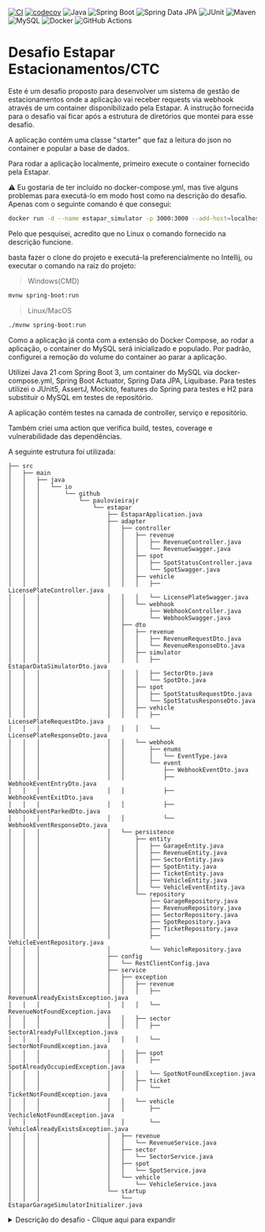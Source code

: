[![CI](https://github.com/paulovieirajr/estapar/actions/workflows/build.yml/badge.svg)](https://github.com/paulovieirajr/estapar/actions/workflows/build.yml)
[![codecov](https://codecov.io/gh/paulovieirajr/estapar/branch/main/graph/badge.svg)](https://codecov.io/gh/paulovieirajr/estapar)
![Java](https://img.shields.io/badge/Java-21-green?style=plastic&logo=java)
![Spring Boot](https://img.shields.io/badge/Spring_Boot-3.4.5-green?logo=springboot&logoColor=%23E4D00A)
![Spring Data JPA](https://img.shields.io/badge/Spring_Data_JPA-gray?logo=spring&logoColor=%23E4D00A)
![JUnit](https://img.shields.io/badge/JUnit-5-green?style=plastic&)
![Maven](https://img.shields.io/badge/Apache_Maven-red?logo=apachemaven&logoColor=%23FFF)
![MySQL](https://shields.io/badge/MySQL-lightgrey?logo=mysql&style=plastic&logoColor=white&labelColor=blue)
![Docker](https://img.shields.io/badge/Docker-2496ED?logo=docker&logoColor=fff)
![GitHub Actions](https://img.shields.io/badge/GitHub_Actions-2088FF?logo=github-actions&logoColor=white)

# Desafio Estapar Estacionamentos/CTC

Este é um desafio proposto para desenvolver um sistema de gestão de estacionamentos onde a aplicação vai receber requests via webhook através de um container disponibilizado pela Estapar. A instrução fornecida para o desafio
vai ficar após a estrutura de diretórios que montei para esse desafio.

A aplicação contém uma classe "starter" que faz a leitura do json no container e popular a base de dados.

Para rodar a aplicação localmente, primeiro execute o container fornecido pela Estapar.

⚠️ Eu gostaria de ter incluído no docker-compose.yml, mas tive alguns problemas para executá-lo em modo host como na descrição do desafio. Apenas com o seguinte comando é que consegui:

```bash
docker run -d --name estapar_simulator -p 3000:3000 --add-host=localhost:host-gateway cfontes0estapar/garage-sim:1.0.0
```
Pelo que pesquisei, acredito que no Linux o comando fornecido na descrição funcione.


basta fazer o clone do projeto e executá-la preferencialmente no Intellij, ou executar o comando na raiz do projeto:

> Windows(CMD)
```bash
mvnw spring-boot:run
```

> Linux/MacOS
```bash
./mvnw spring-boot:run
```

Como a aplicação já conta com a extensão do Docker Compose, ao rodar a aplicação, o container do MySQL será inicializado e populado. Por padrão, configurei a remoção do volume do container ao parar a aplicação.

Utilizei Java 21 com Spring Boot 3, um container do MySQL via docker-compose.yml, Spring Boot Actuator, Spring Data JPA, Liquibase. Para testes utilizei o JUnit5, AssertJ, Mockito, features do Spring para testes e H2 para substituir o MySQL em testes de repositório.

A aplicação contém testes na camada de controller, serviço e repositório.

Também criei uma action que verifica build, testes, coverage e vulnerabilidade das dependências.

A seguinte estrutura foi utilizada:

```
├── src
│   ├── main
│   │   ├── java
│   │   │   └── io
│   │   │       └── github
│   │   │           └── paulovieirajr
│   │   │               └── estapar
│   │   │                   ├── EstaparApplication.java
│   │   │                   ├── adapter
│   │   │                   │   ├── controller
│   │   │                   │   │   ├── revenue
│   │   │                   │   │   │   ├── RevenueController.java
│   │   │                   │   │   │   └── RevenueSwagger.java
│   │   │                   │   │   ├── spot
│   │   │                   │   │   │   ├── SpotStatusController.java
│   │   │                   │   │   │   └── SpotSwagger.java
│   │   │                   │   │   ├── vehicle
│   │   │                   │   │   │   ├── LicensePlateController.java
│   │   │                   │   │   │   └── LicensePlateSwagger.java
│   │   │                   │   │   └── webhook
│   │   │                   │   │       ├── WebhookController.java
│   │   │                   │   │       └── WebhookSwagger.java
│   │   │                   │   ├── dto
│   │   │                   │   │   ├── revenue
│   │   │                   │   │   │   ├── RevenueRequestDto.java
│   │   │                   │   │   │   └── RevenueResponseDto.java
│   │   │                   │   │   ├── simulator
│   │   │                   │   │   │   ├── EstaparDataSimulatorDto.java
│   │   │                   │   │   │   ├── SectorDto.java
│   │   │                   │   │   │   └── SpotDto.java
│   │   │                   │   │   ├── spot
│   │   │                   │   │   │   ├── SpotStatusRequestDto.java
│   │   │                   │   │   │   └── SpotStatusResponseDto.java
│   │   │                   │   │   ├── vehicle
│   │   │                   │   │   │   ├── LicensePlateRequestDto.java
│   │   │                   │   │   │   └── LicensePlateResponseDto.java
│   │   │                   │   │   └── webhook
│   │   │                   │   │       ├── enums
│   │   │                   │   │       │   └── EventType.java
│   │   │                   │   │       └── event
│   │   │                   │   │           ├── WebhookEventDto.java
│   │   │                   │   │           ├── WebhookEventEntryDto.java
│   │   │                   │   │           ├── WebhookEventExitDto.java
│   │   │                   │   │           ├── WebhookEventParkedDto.java
│   │   │                   │   │           └── WebhookEventResponseDto.java
│   │   │                   │   └── persistence
│   │   │                   │       ├── entity
│   │   │                   │       │   ├── GarageEntity.java
│   │   │                   │       │   ├── RevenueEntity.java
│   │   │                   │       │   ├── SectorEntity.java
│   │   │                   │       │   ├── SpotEntity.java
│   │   │                   │       │   ├── TicketEntity.java
│   │   │                   │       │   ├── VehicleEntity.java
│   │   │                   │       │   └── VehicleEventEntity.java
│   │   │                   │       └── repository
│   │   │                   │           ├── GarageRepository.java
│   │   │                   │           ├── RevenueRepository.java
│   │   │                   │           ├── SectorRepository.java
│   │   │                   │           ├── SpotRepository.java
│   │   │                   │           ├── TicketRepository.java
│   │   │                   │           ├── VehicleEventRepository.java
│   │   │                   │           └── VehicleRepository.java
│   │   │                   ├── config
│   │   │                   │   └── RestClientConfig.java
│   │   │                   ├── service
│   │   │                   │   ├── exception
│   │   │                   │   │   ├── revenue
│   │   │                   │   │   │   ├── RevenueAlreadyExistsException.java
│   │   │                   │   │   │   └── RevenueNotFoundException.java
│   │   │                   │   │   ├── sector
│   │   │                   │   │   │   ├── SectorAlreadyFullException.java
│   │   │                   │   │   │   └── SectorNotFoundException.java
│   │   │                   │   │   ├── spot
│   │   │                   │   │   │   ├── SpotAlreadyOccupiedException.java
│   │   │                   │   │   │   └── SpotNotFoundException.java
│   │   │                   │   │   ├── ticket
│   │   │                   │   │   │   └── TicketNotFoundException.java
│   │   │                   │   │   └── vehicle
│   │   │                   │   │       ├── VechicleNotFoundException.java
│   │   │                   │   │       └── VehicleAlreadyExistsException.java
│   │   │                   │   ├── revenue
│   │   │                   │   │   └── RevenueService.java
│   │   │                   │   ├── sector
│   │   │                   │   │   └── SectorService.java
│   │   │                   │   ├── spot
│   │   │                   │   │   └── SpotService.java
│   │   │                   │   └── vehicle
│   │   │                   │       └── VehicleService.java
│   │   │                   └── startup
│   │   │                       └── EstaparGarageSimulatorInitializer.java

```

<details>
 <summary>Descrição do desafio - Clique aqui para expandir</summary>

 # Teste Desenvolvedor Java/Kotlin Backend

Este é o teste para Desevolvedor Java/Kotlin da Estapar.

O objetivo é criar um sistema de gestão de estacionamentos, que controla o número de vagas em aberto,
entrada, saida e faturameto do setor.

O teste não precisa estar 100% completo, iremos avaliar até o ponto onde você conseguiu chegar.

## o Projeto
Criar um projeto usando git, em algum repositório da sua preferência (github, bitbucket, etc) e nos enviar o link ao
término do teste.
Favor realizar commits como faria no seu dia a dia, iaao é parte da avaliação para analisarmos como você se organiza e
documenta o seu trabalho.

## Requisitos técnicos
* Utilizar Java ou Kotlin
* Frameworks Spring ou Micronaut
* Utilize banco de dados MySQL ou Postgres
* Utilize git

### Simulador de dados de garagem, entrada e saida de veículos (Provido pela Estapar, para facilitar o desenvolvimento)
Abaixo segue a instrução para rodar o simulador de entrada e saida de veículos e dados de garagem.
Ele é iniciado dentro de um container,
após a inicialização faça uma chamada para o endpoint ```GET``` ```/garage``` e você recebe a configuração da
garagem para o setup inicial do sistema,  
após alguns segundos desta chamada o simulador começa e enviar eventos de entradas e saidas de veículos da garagem.

O Simulador pode ser inicializado com o comando:
```bash

 docker run -d --network="host" cfontes0estapar/garage-sim:1.0.0

```

## Requisitos Funcionais

O sistema deve importar os dados geolocalizados de vagas e setores e armazenar em um banco de dados.
Vagas podem ter metadados associados como preço, datas, horário de funcionamento e duração da estádia (Documentados
abaixo na API do simulador).

Crie um sistema que gerência o uso e faturamento deste setor de estacionamento, não precisamos de UI,
somete o backend e api REST.

Os dados da garagem devem ser obtidos pelo endpoint do simulador ```GET``` ```/garage```  no start da sua aplicação
(descrito abaixo na API), após isso a sua aplicação deve estar start apta a receber por webhook entradas e saidas dos
veículos com o JSON da API descrita neste documento.

Uma garagem é composta por uma ou mais cancelas automáticas, utilizadas para entrada e saida de veículos, além de
sensores de presença nas vagas que analisam a presença ou ausência de um veículo naquela posição.

Após uma chamada ao endpoint de configuração da garagem ```GET``` ```/garage``` (descrito abaixo na API) a garagem é aberta e o sistema é
liberado para entrada e saída de veículos, veja que podemos ter mais de uma cancela automática no mesmo estacionamento ou por setor.

Mesmo para sensores de solo que podem ser acionados em conjunto se varios carros estacionarem ao mesmo tempo.

Assuma que o pagamento é realizado na saida do veículo, onde o sistema calcula o valor a ser pago pelo cliente.

## Regras de negócio

### Regra de preço dinâmico.

1. Com lotação menor que 25%, desconto de 10% no preço, na hora da entrada.
2. Com lotação menor até 50%, desconto de 0% no preço, na hora da entrada.
3. Com lotação menor até 75%, aumentar o preço em 10%, na hora da entrada.
4. Com lotação menor até 100%, aumentar o preço em 25%, na hora da entrada.

### Regra de lotação
Com 100% de lotação, fechar o setor e só permitir mais carros com a saida de um já estacionado.

## O que vamos avaliar?
O que será avaliado: interpretação dos requisitos, clareza de código, testes, estrutura, escalabilidade, domínio da
linguagem, aderência aos requisitos, melhorias propostas e cobertura das regras de negócio.

## Processo de seleção

* 2 semanas, para construir o projeto (nosso time demorou em torno de 8 horas para terminar.)
* Entrevista de avaliação do projeto
* Entrevista com RH
* Proposta

------------------
# API - Simulator Webhook ESTAPAR

A sua aplicação deve aceitar conexões pelo url http://localhost:3003/webhook
Este WEBHOOK fará disparos de eventos simulando entrada e saida de veículos da garagem para o nosso teste.

## Webhook
### Entrada na garagem

**WEBHOOK - POST**
```JSON
{
  "license_plate": "ZUL0001",
  "entry_time": "2025-01-01T12:00:00.000Z",
  "event_type": "ENTRY"
}
```

------------------

### Entrada na vaga

**WEBHOOK - POST**
```JSON
{
  "license_plate": "ZUL0001",
  "lat": -23.561684,
  "lng": -46.655981,
  "event_type": "PARKED"
}
```

------------------

### Saida de garagem

**WEBHOOK - POST**
```JSON
{		
  "license_plate": "",
  "exit_time": "2025-01-01T12:00:00.000Z",
  "event_type": "EXIT"
}
```

## Simulator REST API

### Garage config -  0.0.0.0:3000/garage

Endpoint que prove dados da garagem dinâmicamente, e deve ser chamado na inicialização do sistema de gestão para
identificar qual é a configuração para aquele dia.

**GET**
`/garage`

```JSON
{
  "garage": [
    {
      "sector": "A",
      "basePrice": 10.0,
      "max_capacity": 100,
      "open_hour": "08:00",
      "close_hour": "22:00",
      "duration_limit_minutes": 240
    },
    {
      "sector": "B",
      "basePrice": 4.0,
      "max_capacity": 72,
      "open_hour": "05:00",
      "close_hour": "18:00",
      "duration_limit_minutes": 120
    },
    .
    .
    .
  ],
  "spots": [
    {
      "id": 1,
      "sector": "A",
      "lat": -23.561684,
      "lng": -46.655981
    },
    {
      "id": 2,
      "sector": "B",
      "lat": -23.561674,
      "lng": -46.655971
    },
    .
    .
    .
  ]
}
```

# API do Projeto a ser implementada

## REST API

### Consulta de Placa

**POST**
`/plate-status`
```JSON
{
  "license_plate": "ZUL0001"
}
```

Response
```JSON
{
  "license_plate": "ZUL0001",
  "price_until_now": 0.00,
  "entry_time": "2025-01-01T12:00:00.000Z", 
  "time_parked": "2025-01-01T12:00:00.000Z"
}
```

------------------

### Consulta de Vaga

**POST**
`/spot-status`

Request
```JSON
{
  "lat": -23.561684,
  "lng": -46.655981
}
```

Response - 200
```JSON
{
  "ocupied": false,
  "entry_time": "2025-01-01T12:00:00.000Z",
  "time_parked": "2025-01-01T12:00:00.000Z"
}
```

### Consulta faturamento

**GET**
`/revenue`

Request
```JSON
{
  "date": "2025-01-01",
  "sector": "A"
}
```

Response
```JSON
{
  "amount": 0.00,
  "currency": "BRL",
  "timestamp": "2025-01-01T12:00:00.000Z"
}
```
</details>
